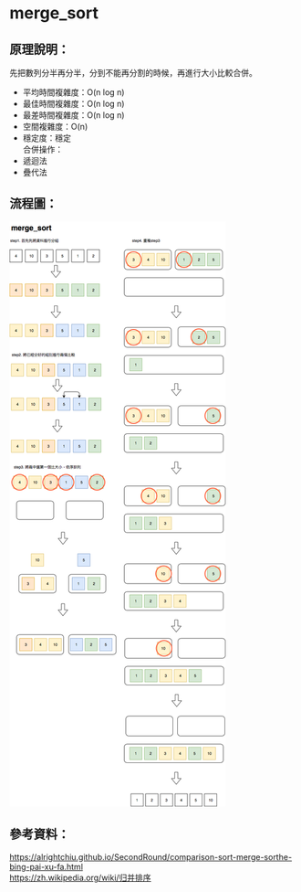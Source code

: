 # merge_sort   
## 原理說明：   
先把數列分半再分半，分到不能再分割的時候，再進行大小比較合併。   
* 平均時間複雜度：O(n log n)   
* 最佳時間複雜度：O(n log n)   
* 最差時間複雜度：O(n log n) 
* 空間複雜度：O(n)   
* 穩定度：穩定     
合併操作：    
* 遞迴法   
* 疊代法   
## 流程圖：   
![流程圖](https://github.com/yenchungLin/study/blob/master/picture/merge_sort.png)    
## 參考資料：   
https://alrightchiu.github.io/SecondRound/comparison-sort-merge-sorthe-bing-pai-xu-fa.html   
https://zh.wikipedia.org/wiki/归并排序